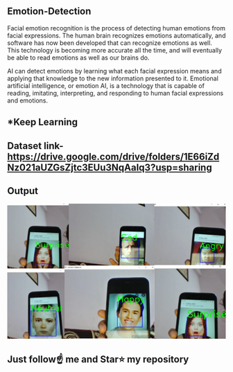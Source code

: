 ## Emotion-Detection

Facial emotion recognition is the process of detecting human emotions from facial expressions. The human brain recognizes emotions automatically, and software has now been developed that can recognize emotions as well. This technology is becoming more accurate all the time, and will eventually be able to read emotions as well as our brains do. 

AI can detect emotions by learning what each facial expression means and applying that knowledge to the new information presented to it. Emotional artificial intelligence, or emotion AI, is a technology that is capable of reading, imitating, interpreting, and responding to human facial expressions and emotions.

## *Keep Learning

## Dataset link-https://drive.google.com/drive/folders/1E66iZdNz021aUZGsZjtc3EUu3NqAaIq3?usp=sharing

## Output

![](output.jpg)

## Just follow☝️ me and Star⭐ my repository 
